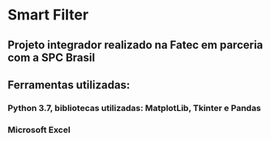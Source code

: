 # **Smart Filter**
## **Projeto integrador realizado na Fatec em parceria com a SPC Brasil** 

## **Ferramentas utilizadas:**

### Python 3.7, bibliotecas utilizadas: MatplotLib, Tkinter e Pandas
### Microsoft Excel
